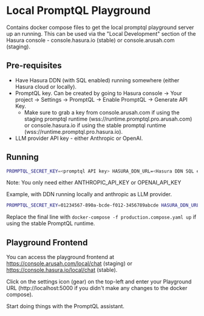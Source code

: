 # Local PromptQL Playground

Contains docker compose files to get the local promptql playground server up an running.
This can be used via the "Local Development" section of the Hasura console - console.hasura.io (stable) or console.arusah.com (staging).

## Pre-requisites

- Have Hasura DDN (with SQL enabled) running somewhere (either Hasura cloud or locally).
- PromptQL key. Can be created by going to Hasura console -> Your project -> Settings -> PromptQL -> Enable PromptQL -> Generate API Key.
  - Make sure to grab a key from console.arusah.com if using the staging promptql runtime (wss://runtime.promptql.pro.arusah.com) or console.hasura.io if using the stable promptql runtime (wss://runtime.promptql.pro.hasura.io).
- LLM provider API key - either Anthropic or OpenAI.

## Running

```bash
PROMPTQL_SECRET_KEY=<promptql API key> HASURA_DDN_URL=<Hasura DDN SQL endpoint URL> LLM='<anthropic or openai>' ANTHROPIC_API_KEY=<anthropic API key> OPENAI_API_KEY=<openai api key> docker-compose -f staging.compose.yaml up
```
Note: You only need either ANTHROPIC_API_KEY or OPENAI_API_KEY

Example, with DDN running locally and anthropic as LLM provider.
```bash
PROMPTQL_SECRET_KEY=01234567-890a-bcde-f012-3456789abcde HASURA_DDN_URL=http://host.docker.internal:3080/v1/sql LLM=anthropic ANTHROPIC_API_KEY=sk-ant-api03-... docker-compose -f staging.compose.yaml up
```

Replace the final line with `docker-compose -f production.compose.yaml up` if using the stable PromptQL runtime.

## Playground Frontend

You can access the playground frontend at https://console.arusah.com/local/chat (staging) or https://console.hasura.io/local/chat (stable).

Click on the settings icon (gear) on the top-left and enter your Playground URL (http://localhost:5000 if you didn't make any changes to the docker compose).

Start doing things with the PromptQL assistant.